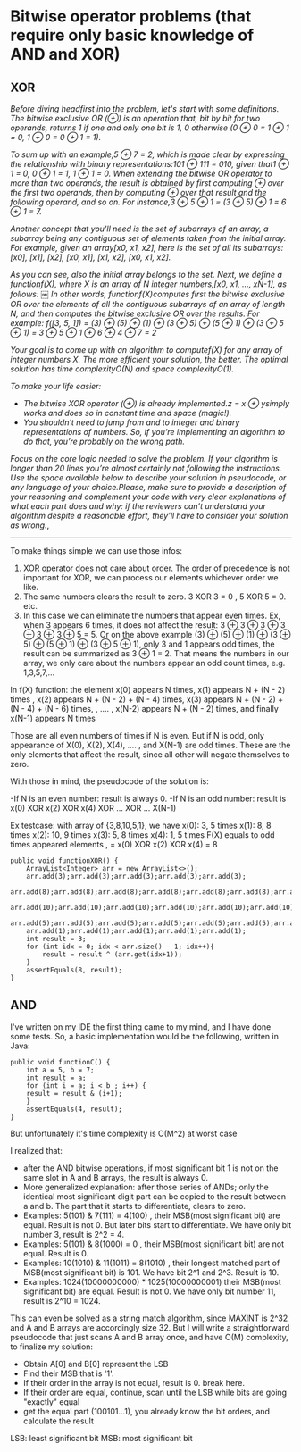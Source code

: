 
<h1>Bitwise operator problems (that require only basic knowledge of AND and XOR)</h1>

<h2>XOR</h2>

<p><em>Before diving headfirst into the problem, let's start with some definitions. The bitwise exclusive OR (⊕) is an operation that, bit by bit for two operands, returns 1 if one and only one bit is 1, 0 otherwise (0 ⊕ 0 = 1 ⊕ 1 = 0, 1 ⊕ 0 = 0 ⊕ 1 = 1). 

To sum up with an example,5 ⊕ 7 = 2, which is made clear by expressing the relationship with binary representations:101 ⊕ 111 = 010, given that1 ⊕ 1 = 0, 0 ⊕ 1 = 1, 1 ⊕ 1 = 0.
When extending the bitwise OR operator to more than two operands, the result is obtained by first computing ⊕ over the first two operands, then by computing ⊕ over that result and the following operand, and so on. For instance,3 ⊕ 5 ⊕ 1 = (3 ⊕ 5) ⊕ 1 = 6 ⊕ 1 = 7.


Another concept that you'll need is the set of subarrays of an array, a subarray being any contiguous set of elements taken from the initial array. For example, given an array[x0, x1, x2], here is the set of all its subarrays:[x0], [x1], [x2], [x0, x1], [x1, x2], [x0, x1, x2]. 

As you can see, also the initial array belongs to the set.
Next, we define a functionf(X), where X is an array of N integer numbers,[x0, x1, ..., xN-1], as follows:
￼
In other words, functionf(X)computes first the bitwise exclusive OR over the elements of all the contiguous subarrays of an array of length N, and then computes the bitwise exclusive OR over the results. For example:
f([3, 5, 1]) = (3) ⊕ (5) ⊕ (1) ⊕ (3 ⊕ 5) ⊕ (5 ⊕ 1) ⊕ (3 ⊕ 5 ⊕ 1) = 3 ⊕ 5 ⊕ 1 ⊕ 6 ⊕ 4 ⊕ 7 = 2


Your goal is to come up with an algorithm to computef(X) for any array of integer numbers X. The more efficient your solution, the better. The optimal solution has time complexityO(N) and space complexityO(1).


To make your life easier:
* The bitwise XOR operator (⊕) is already implemented.z = x ⊕ ysimply works and does so in constant time and space (magic!).
* You shouldn’t need to jump from and to integer and binary representations of numbers. So, if you’re implementing an algorithm to do that, you’re probably on the wrong path.

Focus on the core logic needed to solve the problem. If your algorithm is longer than 20 lines you’re almost certainly not following the instructions.
Use the space available below to describe your solution in pseudocode, or any language of your choice.Please, make sure to provide a description of your reasoning and complement your code with very clear explanations of what each part does and why: if the reviewers can’t understand your algorithm despite a reasonable effort, they’ll have to consider your solution as wrong.</em>,

</p>


<hr />




To make things simple we can use those infos:
1) XOR operator does not care about order. The order of precedence is not important for XOR, we can process our elements whichever order we like.
2) The same numbers clears the result to zero. 3 XOR 3 = 0 , 5 XOR 5 = 0. etc.
3) In this case we can eliminate the numbers that appear even times. Ex, when 3 appears 6 times, it does not affect the result: 3 ⊕ 3 ⊕ 3 ⊕ 3 ⊕ 3 ⊕ 3 ⊕ 5 = 5. Or on the above example (3) ⊕ (5) ⊕ (1) ⊕ (3 ⊕ 5) ⊕ (5 ⊕ 1) ⊕ (3 ⊕ 5 ⊕ 1), only 3 and 1 appears odd times, the result can be summarized as 3 ⊕ 1 = 2. That means the numbers in our array, we only care about the numbers appear an odd count times, e.g. 1,3,5,7,...

In f(X) function: the element
x(0) appears N times,
x(1) appears N + (N - 2) times ,
x(2) appears N + (N - 2) + (N - 4) times,
x(3) appears N + (N - 2) + (N - 4) + (N - 6) times,
, .... ,
x(N-2) appears N + (N - 2) times,
and finally x(N-1) appears N times

Those are all even numbers of times if N is even.
But if N is odd, only appearance of X(0), X(2), X(4), .... , and  X(N-1) are odd times. These are the only elements that affect the result, since all other will negate themselves to zero.

With those in mind, the pseudocode of the solution is:

-If N is an even number: result is always 0.
-If N is an odd number: result is x(0) XOR x(2) XOR x(4) XOR ... XOR ... X(N-1)

Ex testcase:  with array of {3,8,10,5,1}, we have
x(0): 3, 5 times
x(1): 8, 8 times
x(2): 10, 9 times
x(3): 5, 8 times
x(4): 1, 5 times
F(X) equals to odd times appeared elements , = x(0) XOR x(2) XOR x(4) = 8

    public void functionXOR() {
        ArrayList<Integer> arr = new ArrayList<>();
        arr.add(3);arr.add(3);arr.add(3);arr.add(3);arr.add(3);
        arr.add(8);arr.add(8);arr.add(8);arr.add(8);arr.add(8);arr.add(8);arr.add(8);arr.add(8);
        arr.add(10);arr.add(10);arr.add(10);arr.add(10);arr.add(10);arr.add(10);arr.add(10);arr.add(10);arr.add(10);
        arr.add(5);arr.add(5);arr.add(5);arr.add(5);arr.add(5);arr.add(5);arr.add(5);arr.add(5);
        arr.add(1);arr.add(1);arr.add(1);arr.add(1);arr.add(1);
        int result = 3;
        for (int idx = 0; idx < arr.size() - 1; idx++){
            result = result ^ (arr.get(idx+1));
        }
        assertEquals(8, result);
    }

<h2>AND</h2>

I've written on my IDE the first thing came to my mind, and I have done some tests. So, a basic implementation would be the following, written in Java:
<code>
</code>

    public void functionC() {
        int a = 5, b = 7;
        int result = a;
        for (int i = a; i < b ; i++) {
        result = result & (i+1);
        }
        assertEquals(4, result);
    }

But unfortunately it's time complexity is O(M^2) at worst case

I realized that:
* after the AND bitwise operations, if most significant bit 1 is not on the same slot in A and B arrays, the result is always 0.
* More generalized explanation: after those series of ANDs; only the identical most significant digit part can be copied to the result between a and b. The part that it starts to differentiate, clears to zero.
* Examples: 5(101) & 7(111) = 4(100) , their MSB(most significant bit) are equal. Result is not 0. But later bits start to differentiate. We have only bit number 3, result is 2^2 = 4.
* Examples: 5(101) & 8(1000) = 0 , their MSB(most significant bit) are not equal. Result is 0.
* Examples: 10(1010) & 11(1011) = 8(1010) , their longest matched part of MSB(most significant bit) is 101. We have bit 2^1 and 2^3. Result is 10.
* Examples: 1024(10000000000) * 1025(10000000001) their MSB(most significant bit) are equal. Result is not 0. We have only bit number 11, result is 2^10 = 1024.

This can even be solved as a string match algorithm, since MAXINT is 2^32 and A and B arrays are accordingly size 32. But I will write a straightforward pseudocode that just scans A and B array once, and have O(M) complexity, to finalize my solution:

* Obtain A[0] and B[0] represent the LSB
* Find their MSB that is '1'.
* If their order in the array is not equal, result is 0. break here.
* If their order are equal, continue, scan until the LSB while bits are going "exactly" equal
* get the equal part (100101...1), you already know the bit orders, and calculate the result

LSB: least significant bit
MSB: most significant bit